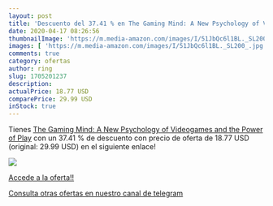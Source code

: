 ```yaml
---
layout: post
title: 'Descuento del 37.41 % en The Gaming Mind: A New Psychology of Vid'
date: 2020-04-17 08:26:56
thumbnailImage: 'https://m.media-amazon.com/images/I/51JbQc6l1BL._SL200_.jpg'
images: [ 'https://m.media-amazon.com/images/I/51JbQc6l1BL._SL200_.jpg' ]
comments: true
category: ofertas
author: ring
slug: 1705201237
description:
actualPrice: 18.77 USD
comparePrice: 29.99 USD
inStock: true
---
```


Tienes [The Gaming Mind: A New Psychology of Videogames and the Power of Play](https://www.amazon.com/dp/1705201237/?tag=redken08-20) con un 37.41 % de descuento con precio de oferta de 18.77 USD (original: 29.99 USD) en el siguiente enlace!

[![](https://m.media-amazon.com/images/I/51JbQc6l1BL._SL200_.jpg)](https://www.amazon.com/dp/1705201237/?tag=redken08-20)

[Accede a la oferta!!](https://www.amazon.com/dp/1705201237/?tag=redken08-20)

[Consulta otras ofertas en nuestro canal de telegram](https://t.me/s/ofertas25)
